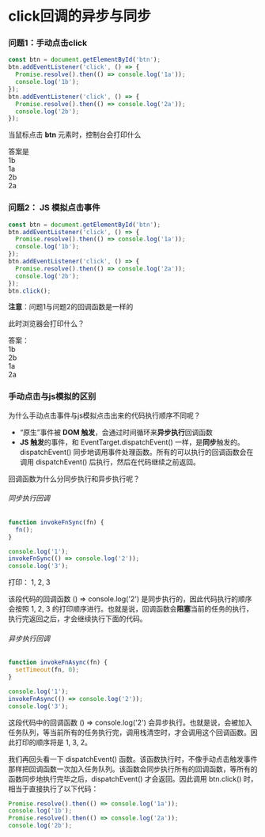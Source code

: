 # click回调的异步与同步

### 问题1：手动点击click
```js
const btn = document.getElementById('btn');
btn.addEventListener('click', () => {
  Promise.resolve().then(() => console.log('1a'));
  console.log('1b');
});
btn.addEventListener('click', () => {
  Promise.resolve().then(() => console.log('2a'));
  console.log('2b');
});
```
当鼠标点击 **btn** 元素时，控制台会打印什么  

答案是  
1b  
1a  
2b  
2a  
### 问题2： JS 模拟点击事件
```js
const btn = document.getElementById('btn');
btn.addEventListener('click', () => {
  Promise.resolve().then(() => console.log('1a'));
  console.log('1b');
});
btn.addEventListener('click', () => {
  Promise.resolve().then(() => console.log('2a'));
  console.log('2b');
});
btn.click();
```
**注意**：问题1与问题2的回调函数是一样的  

此时浏览器会打印什么？  

答案：  
1b  
2b  
1a  
2a  

### 手动点击与js模拟的区别
为什么手动点击事件与js模拟点击出来的代码执行顺序不同呢？

- “原生”事件被 **DOM 触发**，会通过时间循环来**异步执行**回调函数  
- **JS 触发**的事件，和 EventTarget.dispatchEvent() 一样，是**同步**触发的。dispatchEvent() 同步地调用事件处理函数。所有的可以执行的回调函数会在调用 dispatchEvent() 后执行，然后在代码继续之前返回。  

回调函数为什么分同步执行和异步执行呢？  
###### 同步执行回调
```js
function invokeFnSync(fn) {
  fn();
}

console.log('1');
invokeFnSync(() => console.log('2'));
console.log('3');
```
打印： 1, 2, 3   

该段代码的回调函数 () => console.log('2') 是同步执行的，因此代码执行的顺序会按照 1, 2, 3 的打印顺序进行。也就是说，回调函数会**阻塞**当前的任务的执行，执行完返回之后，才会继续执行下面的代码。 
###### 异步执行回调
```js
function invokeFnAsync(fn) {
  setTimeout(fn, 0);
}

console.log('1');
invokeFnAsync(() => console.log('2'));
console.log('3');
```  
这段代码中的回调函数 () => console.log('2') 会异步执行。也就是说，会被加入任务队列，等当前所有的任务执行完，调用栈清空时，才会调用这个回调函数。因此打印的顺序将是 1, 3, 2。   

我们再回头看一下 dispatchEvent() 函数。该函数执行时，不像手动点击触发事件那样把回调函数一次加入任务队列。该函数会同步执行所有的回调函数，等所有的函数同步地执行完毕之后，dispatchEvent() 才会返回。因此调用 btn.click() 时，相当于直接执行了以下代码：
```js
Promise.resolve().then(() => console.log('1a'));
console.log('1b');
Promise.resolve().then(() => console.log('2a'));
console.log('2b');
```
